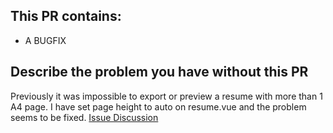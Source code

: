 ## This PR contains:
 - A BUGFIX

## Describe the problem you have without this PR
Previously it was impossible to export or preview a resume with more than 1 A4 page.
I have set page height to auto on resume.vue and the problem seems to be fixed.
[Issue Discussion](https://github.com/salomonelli/best-resume-ever/issues/70)

